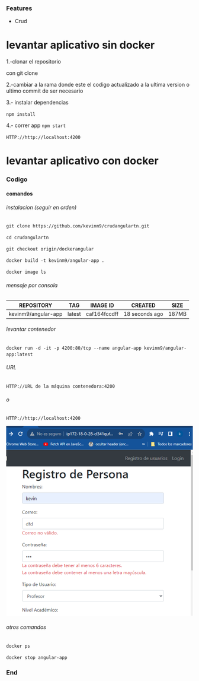 ### Features

- Crud

# levantar aplicativo sin docker 

1.-clonar el repositorio

con git clone 

2.-cambiar a la rama donde este el codigo actualizado a la ultima version o ultimo commit de ser necesario

3.- instalar dependencias 

`npm install`

4.- correr app 
`npm start`

`HTTP://http://localhost:4200`

# levantar aplicativo con docker

### Codigo

#### comandos 
###### instalacion (seguir en orden)

`git clone https://github.com/kevinm9/crudangulartn.git`

`cd crudangulartn`

`git checkout origin/dockerangular`

`docker build -t kevinm9/angular-app .`

`docker image ls`


###### mensaje por consola

| REPOSITORY  | TAG  |  IMAGE ID | CREATED | SIZE |
| ------------ | ------------ | ------------ | ------------ | ------------ | 
|  kevinm9/angular-app | latest  | caf164fccdff |  18 seconds ago  | 187MB |

###### levantar contenedor

`docker run -d -it -p 4200:80/tcp --name angular-app kevinm9/angular-app:latest`

###### URL
`HTTP://URL de la máquina contenedora:4200`
###### o
`HTTP://http://localhost:4200`

[![captura](https://raw.githubusercontent.com/kevinm9/crudangulartn/dockerangular/foto1.png "captura")](https://raw.githubusercontent.com/kevinm9/crudangulartn/dockerangular/foto1.png "captura")


######  otros comandos

`docker ps`

`docker stop angular-app`



### End
